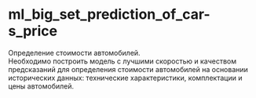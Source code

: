 # ml_big_set_prediction_of_car-s_price
Определение стоимости автомобилей.<br>
Необходимо построить модель с лучшими скоростью и качеством предсказаний для определения стоимости автомобилей на основании исторических данных: технические характеристики, комплектации и цены автомобилей.
